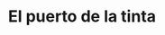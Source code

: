 ---
title: "El puerto de la tinta"
url: /puerto-la-cruz/el-puerto-de-la-tinta/
shop: suministros de peluquería
---